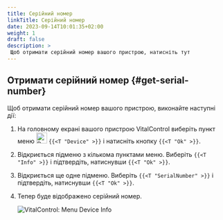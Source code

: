 ```yaml
---
title: Серійний номер
linkTitle: Серійний номер
date: 2023-09-14T10:01:35+02:00
weight: 1
draft: false
description: >
 Щоб отримати серійний номер вашого пристрою, натисніть тут
---
```

## Отримати серійний номер {#get-serial-number}

Щоб отримати серійний номер вашого пристрою, виконайте наступні дії:

1. На головному екрані вашого пристрою VitalControl виберіть пункт меню <img src="/icons/device.svg" width="25" align="bottom" alt="Device" />  `{{<T "Device" >}}` і натисніть кнопку `{{<T "Ok" >}}`.

2. Відкриється підменю з кількома пунктами меню. Виберіть `{{<T "Info" >}}` і підтвердіть, натиснувши `{{<T "Ok" >}}`.

3. Відкриється ще одне підменю. Виберіть `{{<T "SerialNumber" >}}` і підтвердіть, натиснувши `{{<T "Ok" >}}`.

4. Тепер буде відображено серійний номер.

   ![VitalControl: Menu Device Info](../images/serialnumber.png "Get serial number")
